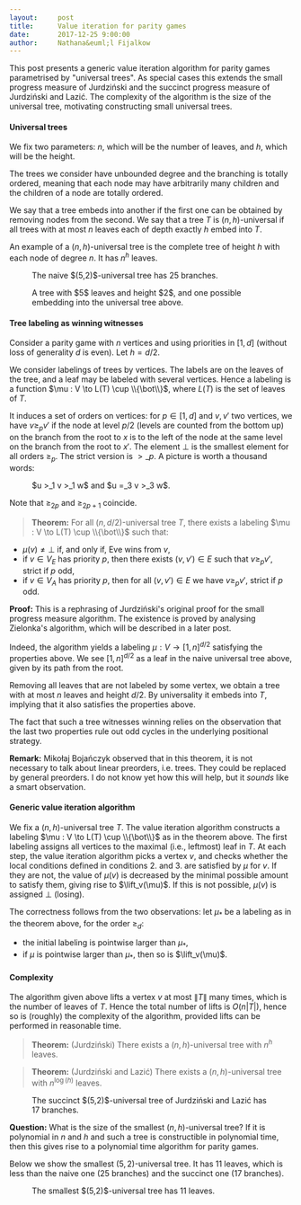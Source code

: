 ```yaml
---
layout:     post
title:      Value iteration for parity games
date:       2017-12-25 9:00:00
author:     Nathana&euml;l Fijalkow
---
```


<script type="text/x-mathjax-config">
MathJax.Hub.Config({
  TeX: {
    Macros: {
      lift: "{\\text{lift}}",
    }
  }
});
</script>

<p class="intro"><span class="dropcap">T</span>his post presents a generic value iteration algorithm for parity games
parametrised by "universal trees". As special cases this extends the small progress measure of Jurdzi&#324;ski 
and the succinct progress measure of Jurdzi&#324;ski and Lazi&#263;.
The complexity of the algorithm is the size of the universal tree, motivating constructing small universal trees.</p>

#### Universal trees

We fix two parameters: $n$, which will be the number of leaves, and $h$, which will be the height.

The trees we consider have unbounded degree and the branching is totally ordered, meaning that each node may have arbitrarily many children and the children of a node are totally ordered.

We say that a tree embeds into another if the first one can be obtained by removing nodes from the second.
We say that a tree $T$ is $(n,h)$-universal if all trees with at most $n$ leaves each of depth exactly $h$ embed into $T$.

An example of a $(n,h$)-universal tree is the complete tree of height $h$ with each node of degree $n$. It has $n^h$ leaves.

<figure>
	<img src="{{ '/images/tree.svg' | prepend: site.baseurl }}" alt=""> 
	<figcaption>The naive $(5,2)$-universal tree has 25 branches.</figcaption>
</figure>

<figure>
	<img src="{{ '/images/embedding_example.svg' | prepend: site.baseurl }}" alt=""> 
	<figcaption>A tree with $5$ leaves and height $2$, and one possible embedding into the universal tree above.</figcaption>
</figure>

#### Tree labeling as winning witnesses

Consider a parity game with $n$ vertices and using priorities in $[1,d]$ (without loss of generality $d$ is even).
Let $h = d/2$.

We consider labelings of trees by vertices. The labels are on the leaves of the tree, and a leaf may be labeled with several vertices.
Hence a labeling is a function $\mu : V \to L(T) \cup \\{\bot\\}$, where $L(T)$ is the set of leaves of $T$.

It induces a set of orders on vertices: for $p \in [1,d]$ and $v,v'$ two vertices, we have $v \ge_p v'$ if
the node at level $p/2$ (levels are counted from the bottom up) on the branch from the root to $x$ is to the left of the node at the same level on the branch from the root to $x'$.
The element $\bot$ is the smallest element for all orders $\ge_p$.
The strict version is $>\_p$. 
A picture is worth a thousand words:

<figure>
	<img src="{{ '/images/example_tree.svg' | prepend: site.baseurl }}" alt=""> 
	<figcaption>$u >_1 v >_1 w$ and $u =_3 v >_3 w$.</figcaption>
</figure>

Note that $\ge_{2p}$ and $\ge_{2p+1}$ coincide.

> **Theorem:** 
For all $(n,d/2)$-universal tree $T$, there exists a labeling $\mu : V \to L(T) \cup \\{\bot\\}$ such that: 
* $\mu(v) \neq \bot$ if, and only if, Eve wins from $v$,
* if $v \in V_E$ has priority $p$, then there exists $(v,v') \in E$ such that $v \ge_p v'$, strict if $p$ odd,
* if $v \in V_A$ has priority $p$, then for all $(v,v') \in E$ we have $v \ge_p v'$, strict if $p$ odd.

**Proof:**
This is a rephrasing of Jurdzi&#324;ski's original proof for the small progress measure algorithm.
The existence is proved by analysing Zielonka's algorithm, which will be described in a later post.

Indeed, the algorithm yields a labeling $\mu : V \to [1,n]^{d/2}$ satisfying the properties above.
We see $[1,n]^{d/2}$ as a leaf in the naive universal tree above, given by its path from the root.
 
Removing all leaves that are not labeled by some vertex, we obtain a tree with at most $n$ leaves and height $d/2$.
By universality it embeds into $T$, implying that it also satisfies the properties above.

The fact that such a tree witnesses winning relies on the observation that the last two properties rule out odd cycles in the underlying positional strategy.


**Remark:**
Miko&#322;aj Boja&#324;czyk observed that in this theorem, it is not necessary to talk about linear preorders, i.e. trees. They could be replaced by general preorders.
I do not know yet how this will help, but it *sounds* like a smart observation.

#### Generic value iteration algorithm

We fix a $(n,h)$-universal tree $T$.
The value iteration algorithm constructs a labeling $\mu : V \to L(T) \cup \\{\bot\\}$ as in the theorem above.
The first labeling assigns all vertices to the maximal (i.e., leftmost) leaf in $T$.
At each step, the value iteration algorithm picks a vertex $v$, and checks whether the local conditions defined in conditions 2. and 3. are satisfied by $\mu$ for $v$.
If they are not, the value of $\mu(v)$ is decreased by the minimal possible amount to satisfy them, giving rise to $\lift_v(\mu)$.
If this is not possible, $\mu(v)$ is assigned $\bot$ (losing).

The correctness follows from the two observations: let $\mu_*$ be a labeling as in the theorem above, for the order $\ge_d$:
* the initial labeling is pointwise larger than $\mu_*$,
* if $\mu$ is pointwise larger than $\mu_*$, then so is $\lift_v(\mu)$.

#### Complexity

The algorithm given above lifts a vertex $v$ at most $\|T\|$ many times, which is the number of leaves of $T$.
Hence the total number of lifts is $O(n |T|)$, hence so is (roughly) the complexity of the algorithm, provided lifts can be performed in reasonable time.

> **Theorem:** (Jurdzi&#324;ski) 
There exists a $(n,h)$-universal tree with $n^h$ leaves.

> **Theorem:** (Jurdzi&#324;ski and Lazi&#263;)
There exists a $(n,h)$-universal tree with $n^{\log(h)}$ leaves.

<figure>
	<img src="{{ '/images/tree_succinct.svg' | prepend: site.baseurl }}" alt=""> 
	<figcaption>The succinct $(5,2)$-universal tree of Jurdzi&#324;ski and Lazi&#263; has 17 branches.</figcaption>
</figure>

**Question:** What is the size of the smallest $(n,h)$-universal tree? If it is polynomial in $n$ and $h$ and such a tree is constructible in polynomial time, 
then this gives rise to a polynomial time algorithm for parity games.

Below we show the smallest $(5,2)$-universal tree. It has 11 leaves, which is less than the naive one (25 branches) and the succinct one (17 branches).

<figure>
	<img src="{{ '/images/tree_optimal.svg' | prepend: site.baseurl }}" alt=""> 
	<figcaption>The smallest $(5,2)$-universal tree has 11 leaves.</figcaption>
</figure>

